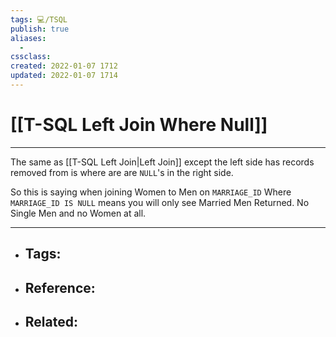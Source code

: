 ```yaml
---
tags: 💻️/TSQL 
publish: true
aliases:
  - 
cssclass: 
created: 2022-01-07 1712
updated: 2022-01-07 1714
---
```


# [[T-SQL Left Join Where Null]]

---

The same as [[T-SQL Left Join|Left Join]] except the left side has records removed from is where are are `NULL`'s in the right side.

So this is saying when joining Women to Men on `MARRIAGE_ID` Where `MARRIAGE_ID IS NULL` means you will only see Married Men Returned. No Single Men and no Women at all.


---

- Tags: 
	- 
- Reference:
	- 
- Related:
	- 
